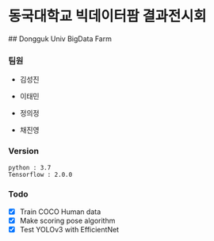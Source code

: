 # 동국대학교 빅데이터팜 결과전시회

﻿## Dongguk Univ BigData Farm

### 팀원

- 김성진

- 이태민

- 정의정

- 채진영

### Version

```
python : 3.7
Tensorflow : 2.0.0
```

### Todo

- [x] Train COCO Human data
- [x] Make scoring pose algorithm
- [x] Test YOLOv3 with EfficientNet
